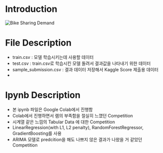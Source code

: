 # Introduction
![Bike Sharing Demand](https://user-images.githubusercontent.com/69240893/132783174-74fe9cbb-caaf-4164-9df1-d692a6128472.PNG)

# File Description
- train.csv : 모델 학습시키는데 사용할 데이터
- test.csv : train.csv로 학습시킨 모델 돌려서 결과값을 나타내기 위한 데이터
- sample_submission.csv : 결과 데이터 저장해서 Kaggle Score 제출용 데이터
- 
# Ipynb Description
- 본 ipynb 파일은 Google Colab에서 진행함
- Colab에서 진행하면서 램의 부족함을 절실히 느꼈던 Competition
- 시계열 같은 느낌의 Tabular Data 에 대한 Competition
- LinearRegression(with L1, L2 penalty), RandomForestRegressor, GradientBoosting를 사용
- ARIMA 모델로 predcition을 해도 나쁘지 않은 결과가 나왔을 거 같았던 Competition 
